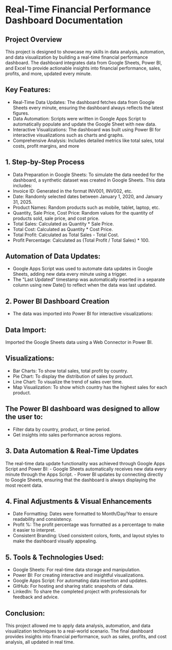 # Real-Time Financial Performance Dashboard Documentation
## Project Overview
This project is designed to showcase my skills in data analysis, automation, and data visualization by building a real-time financial performance dashboard. The dashboard integrates data from Google Sheets, Power BI, and Excel to provide actionable insights into financial performance, sales, profits, and more, updated every minute.

## Key Features:
* Real-Time Data Updates: The dashboard fetches data from Google Sheets every minute, ensuring the dashboard always reflects the latest figures.
* Data Automation: Scripts were written in Google Apps Script to automatically populate and update the Google Sheet with new data.
* Interactive Visualizations: The dashboard was built using Power BI for interactive visualizations such as charts and graphs.
* Comprehensive Analysis: Includes detailed metrics like total sales, total costs, profit margins, and more

## 1. Step-by-Step Process
 * Data Preparation in Google Sheets: To simulate the data needed for the dashboard, a synthetic dataset was created in Google Sheets. This data includes:
 * Invoice ID: Generated in the format INV001, INV002, etc.
 * Date: Randomly selected dates between January 1, 2020, and January 31, 2025.
 * Product Names: Random products such as mobile, tablet, laptop, etc.
 * Quantity, Sale Price, Cost Price: Random values for the quantity of products sold, sale price, and cost price.
 * Total Sales: Calculated as Quantity * Sale Price.
 * Total Cost: Calculated as Quantity * Cost Price.
 * Total Profit: Calculated as Total Sales - Total Cost.
 * Profit Percentage: Calculated as (Total Profit / Total Sales) * 100.

## Automation of Data Updates:
 - Google Apps Script was used to automate data updates in Google Sheets, adding new data every minute using a trigger.
 - The "Last Updated" timestamp was automatically inserted in a separate column using new Date() to reflect when the data was last updated.
 ## 2. Power BI Dashboard Creation
  - The data was imported into Power BI for interactive visualizations:

## Data Import: 
Imported the Google Sheets data using a Web Connector in Power BI.
## Visualizations:
- Bar Charts: To show total sales, total profit by country.
- Pie Chart: To display the distribution of sales by product.
- Line Chart: To visualize the trend of sales over time.
- Map Visualization: To show which country has the highest sales for each product.

## The Power BI dashboard was designed to allow the user to:
- Filter data by country, product, or time period.
- Get insights into sales performance across regions.
  
## 3. Data Automation & Real-Time Updates
  The real-time data update functionality was achieved through Google Apps Script and Power BI: 
                              - Google Sheets automatically receives new data every minute through the Apps Script.
                              - Power BI updates by connecting directly to Google Sheets, ensuring that the dashboard is always displaying the most recent data.
## 4. Final Adjustments & Visual Enhancements
* Date Formatting: Dates were formatted to Month/Day/Year to ensure readability and consistency.
* Profit %: The profit percentage was formatted as a percentage to make it easier to interpret.
* Consistent Branding: Used consistent colors, fonts, and layout styles to make the dashboard visually appealing.
## 5. Tools & Technologies Used:
* Google Sheets: For real-time data storage and manipulation.
* Power BI: For creating interactive and insightful visualizations.
* Google Apps Script: For automating data insertion and updates.
* GitHub: For hosting and sharing static snapshots of data.
* LinkedIn: To share the completed project with professionals for feedback and advice.
## Conclusion:
This project allowed me to apply data analysis, automation, and data visualization techniques to a real-world scenario. The final dashboard provides insights into financial performance, such as sales, profits, and cost analysis, all updated in real time.
